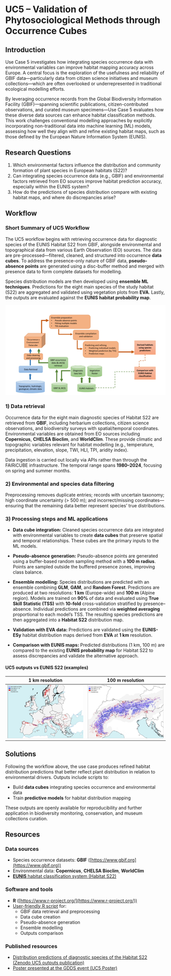 # UC5 – Validation of Phytosociological Methods through Occurrence Cubes

## Introduction

Use Case 5 investigates how integrating species occurrence data with environmental variables can improve habitat mapping accuracy across Europe. A central focus is the exploration of the usefulness and reliability of GBIF data—particularly data from citizen science initiatives and museum collections—which are often overlooked or underrepresented in traditional ecological modelling efforts.

By leveraging occurrence records from the Global Biodiversity Information Facility (GBIF)—spanning scientific publications, citizen-contributed observations, and curated museum specimens—Use Case 5 evaluates how these diverse data sources can enhance habitat classification methods. This work challenges conventional modelling approaches by explicitly incorporating non-traditional data into machine learning (ML) models, assessing how well they align with and refine existing habitat maps, such as those defined by the European Nature Information System (EUNIS).

## Research Questions

1. Which environmental factors influence the distribution and community formation of plant species in European habitats (S22)?
2. Can integrating species occurrence data (e.g., GBIF) and environmental factors retrieved from EO sources improve habitat prediction accuracy, especially within the EUNIS system?
3. How do the predictions of species distribution compare with existing habitat maps, and where do discrepancies arise?

## Workflow

### Short Summary of UC5 Workflow

The UC5 workflow begins with retrieving occurrence data for diagnostic species of the EUNIS Habitat S22 from GBIF, alongside environmental and topographical data from various Earth Observation (EO) sources. The data are pre-processed—filtered, cleaned, and structured into occurrence **data cubes**. To address the presence-only nature of GBIF data, **pseudo-absence points** are generated using a disc-buffer method and merged with presence data to form complete datasets for modelling.

Species distribution models are then developed using **ensemble ML techniques**. Predictions for the eight main species of the study habitat (S22) are aggregated and validated using vegetation plots from **EVA**. Lastly, the outputs are evaluated against the **EUNIS habitat probability map**.

![Workflow of UC5](../images/uc5/uc5_workflow.png)

### 1) Data retrieval

Occurrence data for the eight main diagnostic species of Habitat S22 are retrieved from **GBIF**, including herbarium collections, citizen science observations, and biodiversity surveys with spatial/temporal coordinates. Environmental variables are obtained from EO sources including **Copernicus**, **CHELSA Bioclim**, and **WorldClim**. These provide climatic and topographic variables relevant for habitat modelling (e.g., temperature, precipitation, elevation, slope, TWI, HLI, TPI, aridity index).

Data ingestion is carried out locally via APIs rather than through the FAIRiCUBE infrastructure. The temporal range spans **1980–2024**, focusing on spring and summer months.

### 2) Environmental and species data filtering

Preprocessing removes duplicate entries; records with uncertain taxonomy; high coordinate uncertainty (> 500 m); and incorrect/missing coordinates—ensuring that the remaining data better represent species’ true distributions.

### 3) Processing steps and ML applications

- **Data cube integration:** Cleaned species occurrence data are integrated with environmental variables to create **data cubes** that preserve spatial and temporal relationships. These cubes are the primary inputs to the ML models.

- **Pseudo-absence generation:** Pseudo-absence points are generated using a buffer-based random sampling method with a **100 m radius**. Points are sampled outside the buffered presence zones, improving class balance.

- **Ensemble modelling:** Species distributions are predicted with an ensemble combining **GLM**, **GAM**, and **Random Forest**. Predictions are produced at two resolutions: **1 km** (Europe-wide) and **100 m** (Alpine region). Models are trained on **90%** of data and evaluated using **True Skill Statistic (TSS)** with **10-fold** cross-validation stratified by presence–absence. Individual predictions are combined via **weighted averaging** proportional to each model’s TSS. The resulting species predictions are then aggregated into a **Habitat S22** distribution map.

- **Validation with EVA data:** Predictions are validated using the **EUNIS-ESy** habitat distribution maps derived from **EVA** at **1 km** resolution.

- **Comparison with EUNIS maps:** Predicted distributions (1 km, 100 m) are compared to the existing **EUNIS probability map** for Habitat S22 to assess discrepancies and validate the alternative approach.

#### UC5 outputs vs EUNIS S22 (examples)

| 1 km resolution | 100 m resolution |
|-----------------|----------------|
| ![1 km](../images/uc5/uc5_vs_eunis__1km.png) | ![100 m](../images/uc5/uc5_vs_eunis_100m.png) |

## Solutions

Following the workflow above, the use case produces refined habitat distribution predictions that better reflect plant distribution in relation to environmental drivers. Outputs include scripts to:

- Build **data cubes** integrating species occurrence and environmental data
- Train **predictive models** for habitat distribution mapping

These outputs are openly available for reproducibility and further application in biodiversity monitoring, conservation, and museum collections curation.

## Resources

### Data sources

- Species occurrence datasets: **GBIF** ([https://www.gbif.org](https://www.gbif.org))
- Environmental data: **Copernicus**, **CHELSA Bioclim**, **WorldClim**
- [**EUNIS** habitat classification system (Habitat S22)](https://sdi.eea.europa.eu/data/1f8814c7-eb8b-4674-9955-1ebf485cfc57)

### Software and tools

- **R** ([https://www.r-project.org/](https://www.r-project.org/))
- [User-friendly R script](https://github.com/FAIRiCUBE/uc5-occurence-cubes/tree/main/user-friendly-script) for:
  - GBIF data retrieval and preprocessing
  - Data cube creation
  - Pseudo-absence generation
  - Ensemble modelling
  - Outputs comparison

### Published resources

- [Distribution predictions of diagnostic species of the Habitat S22 (Zenodo UC5 outputs publication)](https://zenodo.org/records/17037266)
- [Poster presented at the GDDS event (UC5 Poster)](https://zenodo.org/records/16271251)
